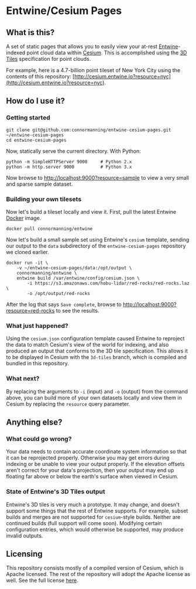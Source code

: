 # Entwine/Cesium Pages

## What is this?
A set of static pages that allows you to easily view your at-rest [Entwine](https://entwine.io)-indexed point cloud data within [Cesium](https://cesiumjs.org).  This is accomplished using the [3D Tiles](https://github.com/AnalyticalGraphicsInc/3d-tiles) specification for point clouds.

For example, here is a 4.7-billion point tileset of New York City using the contents of this repository: [http://cesium.entwine.io?resource=nyc](http://cesium.entwine.io?resource=nyc).

## How do I use it?

### Getting started
```
git clone git@github.com:connormanning/entwine-cesium-pages.git ~/entwine-cesium-pages
cd entwine-cesium-pages
```

Now, statically serve the current directory.  With Python:
```
python -m SimpleHTTPServer 9000     # Python 2.x
python -m http.server 9000          # Python 3.x
```

Now browse to [http://localhost:9000?resource=sample](http://localhost:9000?resource=sample) to view a very small and sparse sample dataset.

### Building your own tilesets
Now let's build a tileset locally and view it.  First, pull the latest Entwine [Docker](https://www.docker.com/) image.
```
docker pull connormanning/entwine
```

Now let's build a small sample set using Entwine's `cesium` template, sending our output to the `data` subdirectory of the `entwine-cesium-pages` repository we cloned earlier.

```
docker run -it \
    -v ~/entwine-cesium-pages/data:/opt/output \
    connormanning/entwine \
    entwine build /var/entwine/config/cesium.json \
        -i https://s3.amazonaws.com/hobu-lidar/red-rocks/red-rocks.laz \
        -o /opt/output/red-rocks
```

After the log that says `Save complete`, browse to [http://localhost:9000?resource=red-rocks](http://localhost:9000?resource=red-rocks) to see the results.

### What just happened?
Using the `cesium.json` configuration template caused Entwine to reproject the data to match Cesium's view of the world for indexing, and also produced an output that conforms to the 3D tile specification.  This allows it to be displayed in Cesium with the `3d-tiles` branch, which is compiled and bundled in this repository.

### What next?
By replacing the arguments to `-i` (input) and `-o` (output) from the command above, you can build more of your own datasets locally and view them in Cesium by replacing the `resource` query parameter.

## Anything else?

### What could go wrong?
Your data needs to contain accurate coordinate system information so that it can be reprojected properly.  Otherwise you may get errors during indexing or be unable to view your output properly.  If the elevation offsets aren't correct for your data's projection, then your output may end up floating far above or below the earth's surface when viewed in Cesium.

### State of Entwine's 3D Tiles output
Entwine's 3D tiles is very much a prototype.  It may change, and doesn't support some things that the rest of Entwine supports.  For example, subset builds and merges are not supported for `cesium`-style builds.  Neither are continued builds (full support will come soon).  Modifying certain configuration entries, which would otherwise be supported, may produce invalid outputs.

## Licensing
This repository consists mostly of a compiled version of Cesium, which is Apache licensed.  The rest of the repository will adopt the Apache license as well.  See the full license [here](https://github.com/connormanning/entwine-cesium-pages/blob/master/LICENSE.md).
